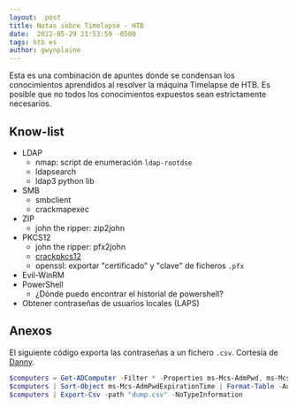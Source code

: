 ```yaml
---
layout:  post
title: Notas sobre Timelapse - HTB
date:  2022-05-29 21:53:59 -0500
tags: htb es
author: gwynplaine
---
```


Esta es una combinación de apuntes donde se condensan los conocimientos aprendidos al resolver la 
máquina Timelapse de HTB. Es posible que no todos los conocimientos expuestos sean estrictamente necesarios.

## Know-list

+ LDAP
	- nmap: script de enumeración `ldap-rootdse`
	- ldapsearch
	- ldap3 python lib
+ SMB
	- smbclient
	- crackmapexec
+ ZIP
	- john the ripper: zip2john
+ PKCS12
	- john the ripper: pfx2john
	- [crackpkcs12](https://github.com/crackpkcs12/crackpkcs12)
	- openssl: exportar "certificado" y "clave" de ficheros `.pfx`
+ Evil-WinRM
+ PowerShell
	- ¿Dónde puedo encontrar el historial de powershell?
+ Obtener contraseñas de usuarios locales (LAPS)

## Anexos

El siguiente código exporta las contraseñas a un fichero `.csv`. Cortesía de [Danny](https://smarthomepursuits.com/export-laps-passwords-powershell/).
```powershell
$computers = Get-ADComputer -Filter * -Properties ms-Mcs-AdmPwd, ms-Mcs-AdmPwdExpirationTime
$computers | Sort-Object ms-Mcs-AdmPwdExpirationTime | Format-Table -AutoSize Name, DnsHostName, ms-Mcs-AdmPwd, ms-Mcs-AdmPwdExpirationTime
$computers | Export-Csv -path "dump.csv" -NoTypeInformation
````


